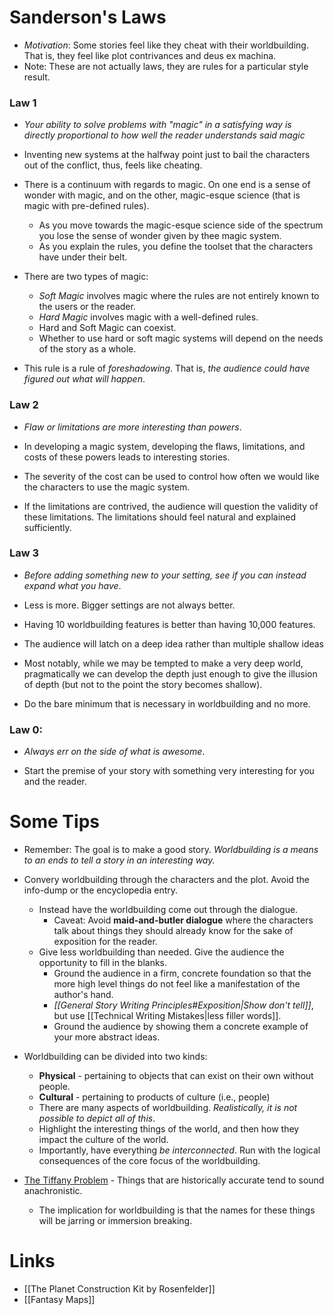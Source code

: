 #  Sanderson's Laws
* *Motivation*: Some stories feel like they cheat with their worldbuilding. That is, they feel like plot contrivances and deus ex machina.
* Note: These are not actually laws, they are rules for a particular style result.
### Law 1
* *Your ability to solve problems with "magic" in a satisfying way is directly proportional to how well the reader understands said magic*

* Inventing new systems at the halfway point just to bail the characters out of the conflict, thus, feels like cheating.
* There is a continuum with regards to magic. On one end is a sense of wonder with magic, and on the other, magic-esque science (that is magic with pre-defined rules). 
	* As you move towards the magic-esque science side of the spectrum you lose the sense of wonder given by thee magic system.
	* As you explain the rules, you define the toolset that the characters have under their belt. 
* There are two types of magic:
	* *Soft Magic* involves magic where the rules are not entirely known to the users or the reader.
	* *Hard Magic* involves magic with a well-defined rules.
	* Hard and Soft Magic can coexist.
	* Whether to use hard or soft magic systems will depend on the needs of the story as a whole. 
* This rule is a rule of *foreshadowing*. That is, *the audience could have figured out what will happen*.

### Law 2
* *Flaw or limitations are more interesting than powers*. 

* In developing a magic system, developing the flaws, limitations, and costs of these powers leads to interesting stories.
* The severity of the cost can be used to control how often we would like the characters to use the magic system.
* If the limitations are contrived, the audience will question the validity of these limitations. The limitations should feel natural and explained sufficiently.
### Law 3
* *Before adding something new to your setting, see if you can instead expand what you have*.

* Less is more. Bigger settings are not always better.
* Having 10 worldbuilding features is better than having 10,000 features.
* The audience will latch on a deep idea rather than multiple shallow ideas
* Most notably, while we may be tempted to make a very deep world, pragmatically we can develop the depth just enough to give the illusion of depth (but not to the point the story becomes shallow).
* Do the bare minimum that is necessary in worldbuilding and no more.
### Law 0:
* *Always err on the side of what is awesome*.

* Start the premise of your story with something very interesting for you and the reader.
# Some Tips
* Remember: The goal is to make a good story. *Worldbuilding is a means to an ends to tell a story in an interesting way.*
* Convery worldbuilding through the characters and the plot. Avoid the info-dump or the encyclopedia entry.
	* Instead have the worldbuilding come out through the dialogue. 
		* Caveat: Avoid **maid-and-butler dialogue** where the characters talk about things they should already know for the sake of exposition for the reader.
	* Give less worldbuilding than needed. Give the audience the opportunity to fill in the blanks.
		* Ground the audience in a firm, concrete foundation so that the more high level things do not feel like a manifestation of the author's hand.
		* *[[General Story Writing Principles#Exposition|Show don't tell]]*, but use [[Technical Writing Mistakes|less filler words]]. 
		* Ground the audience by showing them a concrete example of your more abstract ideas.
* Worldbuilding can be divided into two kinds:
	* **Physical** - pertaining to objects that can exist on their own without people.
	* **Cultural** - pertaining to products of culture (i.e., people)
	* There are many aspects of worldbuilding. *Realistically, it is not possible to depict all of this*.
	* Highlight the interesting things of the world, and then how they impact the culture of the world.
	* Importantly, have everything *be interconnected*. Run with the logical consequences of the core focus of the worldbuilding.

* [The Tiffany Problem](https://www.youtube.com/watch?v=uHCPHXdcvg0) - Things that are historically accurate tend to sound anachronistic.
	* The implication for worldbuilding is that the names for these things will be jarring or immersion breaking.
# Links
* [[The Planet Construction Kit by Rosenfelder]]
* [[Fantasy Maps]]

